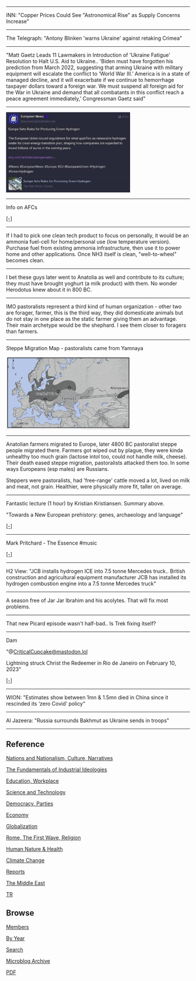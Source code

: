 
---

INN: "Copper Prices Could See "Astronomical Rise" as Supply Concerns
Increase"

---

The Telegraph: "Antony Blinken 'warns Ukraine' against retaking Crimea"

---

"Matt Gaetz Leads 11 Lawmakers in Introduction of 'Ukraine Fatigue'
Resolution to Halt U.S. Aid to Ukraine.. 'Biden must have forgotten
his prediction from March 2022, suggesting that arming Ukraine with
military equipment will escalate the conflict to ‘World War III.’
America is in a state of managed decline, and it will exacerbate if we
continue to hemorrhage taxpayer dollars toward a foreign war. We must
suspend all foreign aid for the War in Ukraine and demand that all
combatants in this conflict reach a peace agreement immediately,'
Congressman Gaetz said"

---

<img width='340' src='mbl/2023/toot_h2eu.jpg'/> 

---

Info on AFCs

[[-]](2022/02/ammonia.html#afc)

---

If I had to pick one clean tech product to focus on personally, it
would be an ammonia fuel-cell for home/personal use (low temperature
version). Purchase fuel from existing ammonia infrastructure, then use
it to power home and other applications. Once NH3 itself is clean,
"well-to-wheel" becomes clean. 

---

I bet these guys later went to Anatolia as well and contribute to its
culture; they must have brought yoghurt (a milk product) with them. No
wonder Herodotus knew about it in 800 BC.

---

IMO pastoralists represent a third kind of human organization - other
two are forager, farmer, this is the third way, they did domesticate
animals but do not stay in one place as the static farmer giving them
an advantage. Their main archetype would be the shephard. I see them
closer to foragers than farmers.

---

Steppe Migration Map - pastoralists came from Yamnaya

<img width='340' src='mbl/2023/yamnaya.jpg'/> 

---

Anatolian farmers migrated to Europe, later 4800 BC pastoralist steppe
people migrated there. Farmers got wiped out by plague, they were
kinda unhealthy too much grain (lactose intol too, could not handle
milk, cheese). Their death eased steppe migration, pastoralists
attacked them too. In some ways Europeans (esp males) are Russians.

Steppers were pastoralists, had 'free-range' cattle moved a lot, lived
on milk and meat, not grain. Healthier, were physically more fit,
taller on average.

---

Fantastic lecture (1 hour) by Kristian Kristiansen. Summary above.

"Towards a New European prehistory: genes, archaeology and language"

[[-]](https://youtu.be/bxTVSwt-jsU?t=799)

---

Mark Pritchard - The Essence \#music

[[-]](https://youtu.be/h80JaYQvByA)

---

H2 View: "JCB installs hydrogen ICE into 7.5 tonne Mercedes
truck.. British construction and agricultural equipment manufacturer
JCB has installed its hydrogen combustion engine into a 7.5 tonne
Mercedes truck"

---

A season free of Jar Jar Ibrahim and his acolytes. That will fix most
problems.

---

That new Picard episode wasn't half-bad.. Is Trek fixing itself?

---

Dam

"@CriticalCupcake@mastodon.lol

Lightning struck Christ the Redeemer in Rio de Janeiro on February 10,
2023"

[[-]](https://media.mastodon.lol/media_attachments/files/109/851/961/551/641/096/original/5063508bff37c9f8.png)

---

WION: "Estimates show between 1mn & 1.5mn died in China since it
rescinded its ‘zero Covid’ policy"

---

Al Jazeera: "Russia surrounds Bakhmut as Ukraine sends in troops"

---

## Reference

[Nations and Nationalism, Culture, Narratives](2013/02/nations-and-nationalism.html)

[The Fundamentals of Industrial Ideologies](2011/04/fundamentals-of-industrial-ideologies.html)

[Education, Workplace](2017/09/education-workplace.html)

[Science and Technology](2018/09/science-technology.html)

[Democracy, Parties](2016/11/democracy.html)

[Economy](2018/05/economy.html)

[Globalization](2018/09/globalization.html)

[Rome, The First Wave, Religion](2017/12/rome.html)

[Human Nature & Health](2020/07/human-nature.html)

[Climate Change](2018/12/climate.html)

[Reports](2019/05/reports.html)

[The Middle East](2019/07/middleeast.html)

[TR](../tr)

## Browse

[Members](2022/08/members.html)

[By Year](years.html)

[Search](search.html)

[Microblog Archive](mbl/index.html)

[PDF](https://drive.google.com/uc?export=view&id=1FSi-1MnqXVq_PVTEXzzflwN8-7h92N_R)
